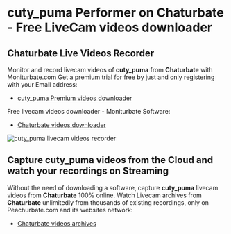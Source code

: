 # cuty_puma Performer on Chaturbate - Free LiveCam videos downloader

## Chaturbate Live Videos Recorder

Monitor and record livecam videos of **cuty_puma** from **Chaturbate** with Moniturbate.com
Get a premium trial for free by just and only registering with your Email address:
* [cuty_puma Premium videos downloader](https://moniturbate.com/request-demo-licence-key.html)

Free livecam videos downloader - Moniturbate Software:
* [Chaturbate videos downloader](https://moniturbate.com/moniturbate-download-software.html)

![cuty_puma livecam videos recorder](https://peachurnet.com/templates/moniturbate-software.png)


## Capture cuty_puma videos from the Cloud and watch your recordings on Streaming

Without the need of downloading a software, capture **cuty_puma** livecam videos from **Chaturbate** 100% online.
Watch Livecam archives from **Chaturbate** unlimitedly from thousands of existing recordings, only on Peachurbate.com and its websites network:
* [Chaturbate videos archives](https://peachurnet.com/)